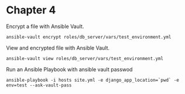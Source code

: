 # Chapter 4

Encrypt a file with Ansible Vault.
```
ansible-vault encrypt roles/db_server/vars/test_environment.yml
```
View and encrypted file with Ansible Vault.
```
ansible-vault view roles/db_server/vars/test_environment.yml
```
Run an Ansible Playbook with ansible vault passwod
```
ansible-playbook -i hosts site.yml -e django_app_location=`pwd` -e env=test --ask-vault-pass
```



